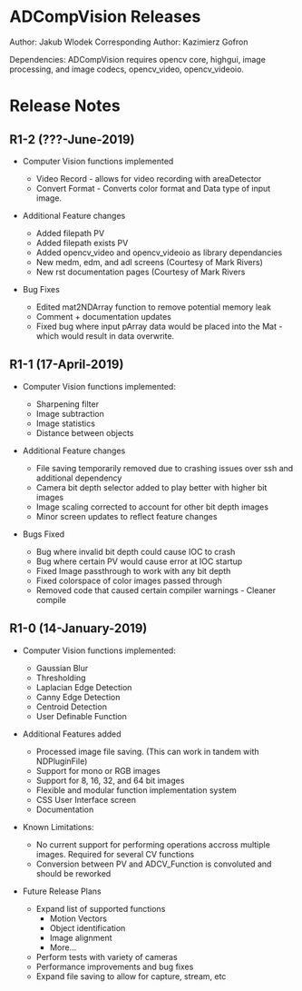 # ADCompVision Releases

Author: Jakub Wlodek
Corresponding Author: Kazimierz Gofron

Dependencies: ADCompVision requires opencv core, highgui, image processing, and image codecs, opencv_video, opencv_videoio.

# Release Notes

<!--RELEASE START-->

## R1-2 (???-June-2019)

* Computer Vision functions implemented
    * Video Record - allows for video recording with areaDetector
    * Convert Format - Converts color format and Data type of input image.

* Additional Feature changes
    * Added filepath PV
    * Added filepath exists PV
    * Added opencv_video and opencv_videoio as library dependancies
    * New medm, edm, and adl screens (Courtesy of Mark Rivers)
    * New rst documentation pages (Courtesy of Mark Rivers

* Bug Fixes
    * Edited mat2NDArray function to remove potential memory leak
    * Comment + documentation updates
    * Fixed bug where input pArray data would be placed into the Mat - which would result in data overwrite.

## R1-1 (17-April-2019)

* Computer Vision functions implemented:
    * Sharpening filter
    * Image subtraction
    * Image statistics
    * Distance between objects

* Additional Feature changes
    * File saving temporarily removed due to crashing issues over ssh and additional dependency
    * Camera bit depth selector added to play better with higher bit images
    * Image scaling corrected to account for other bit depth images
    * Minor screen updates to reflect feature changes

* Bugs Fixed
    * Bug where invalid bit depth could cause IOC to crash
    * Bug where certain PV would cause error at IOC startup
    * Fixed Image passthrough to work with any bit depth
    * Fixed colorspace of color images passed through
    * Removed code that caused certain compiler warnings - Cleaner compile

## R1-0 (14-January-2019)

* Computer Vision functions implemented:
    * Gaussian Blur
    * Thresholding
    * Laplacian Edge Detection
    * Canny Edge Detection
    * Centroid Detection
    * User Definable Function

* Additional Features added
    * Processed image file saving. (This can work in tandem with NDPluginFile)
    * Support for mono or RGB images
    * Support for 8, 16, 32, and 64 bit images
    * Flexible and modular function implementation system
    * CSS User Interface screen
    * Documentation

* Known Limitations:
    * No current support for performing operations accross multiple images. Required for several CV functions
    * Conversion between PV and ADCV_Function is convoluted and should be reworked

* Future Release Plans
    * Expand list of supported functions
        * Motion Vectors
        * Object identification
        * Image alignment
        * More...
    * Perform tests with variety of cameras
    * Performance improvements and bug fixes
    * Expand file saving to allow for capture, stream, etc